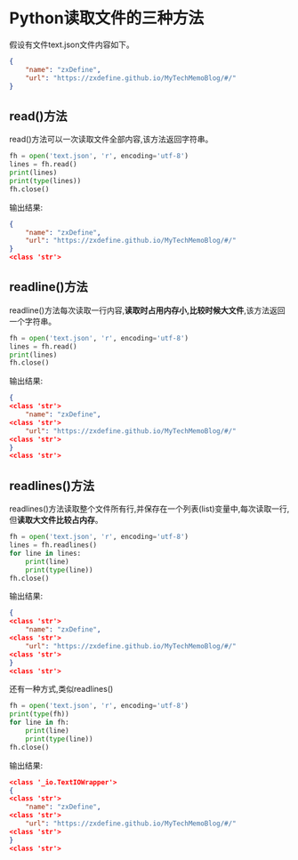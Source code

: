 # Python读取文件的三种方法
假设有文件text.json文件内容如下。
```json
{
    "name": "zxDefine",
    "url": "https://zxdefine.github.io/MyTechMemoBlog/#/"
}
```
## read()方法
read()方法可以一次读取文件全部内容,该方法返回字符串。
```python
fh = open('text.json', 'r', encoding='utf-8')
lines = fh.read()
print(lines)
print(type(lines))
fh.close()
```
输出结果:
```json
{
    "name": "zxDefine",
    "url": "https://zxdefine.github.io/MyTechMemoBlog/#/"
}
<class 'str'>
```
## readline()方法
readline()方法每次读取一行内容,**读取时占用内存小,比较时候大文件**,该方法返回一个字符串。
```python
fh = open('text.json', 'r', encoding='utf-8')
lines = fh.read()
print(lines)
fh.close()
```
输出结果:
```json
{
<class 'str'>
    "name": "zxDefine",
<class 'str'>
    "url": "https://zxdefine.github.io/MyTechMemoBlog/#/"
<class 'str'>
}
<class 'str'>
```
## readlines()方法
readlines()方法读取整个文件所有行,并保存在一个列表(list)变量中,每次读取一行,但**读取大文件比较占内存**。
```python
fh = open('text.json', 'r', encoding='utf-8')
lines = fh.readlines()
for line in lines:
    print(line)
    print(type(line))
fh.close()
```
输出结果:
```json
{
<class 'str'>
    "name": "zxDefine",
<class 'str'>
    "url": "https://zxdefine.github.io/MyTechMemoBlog/#/"
<class 'str'>
}
<class 'str'>
```
还有一种方式,类似readlines()
```python
fh = open('text.json', 'r', encoding='utf-8')
print(type(fh))
for line in fh:
    print(line)
    print(type(line))
fh.close()
```
输出结果:
```json
<class '_io.TextIOWrapper'>
{
<class 'str'>
    "name": "zxDefine",
<class 'str'>
    "url": "https://zxdefine.github.io/MyTechMemoBlog/#/"
<class 'str'>
}
<class 'str'>
```
